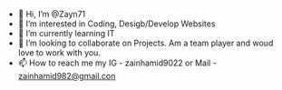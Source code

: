 - 👋 Hi, I’m @Zayn71
- 👀 I’m interested in Coding, Desigb/Develop Websites
- 🌱 I’m currently learning IT
- 💞️ I’m looking to collaborate on Projects. Am a team player and woud love to work with you.
- 📫 How to reach me my IG - zainhamid9022 or Mail - zainhamid982@gmail.con

<!---
Zayn71/Zayn71 is a ✨ special ✨ repository because its `README.md` (this file) appears on your GitHub profile.
You can click the Preview link to take a look at your changes.
--->
